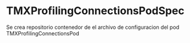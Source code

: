 # TMXProfilingConnectionsPodSpec
Se crea repositorio contenedor de el archivo de configuracion del pod TMXProfilingConnectionsPod
